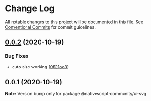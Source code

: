 # Change Log

All notable changes to this project will be documented in this file.
See [Conventional Commits](https://conventionalcommits.org) for commit guidelines.

## [0.0.2](https://github.com/nativescript-community/ui-svg/compare/v0.0.1...v0.0.2) (2020-10-19)


### Bug Fixes

* auto size working ([0521ae8](https://github.com/nativescript-community/ui-svg/commit/0521ae862bd2aad5b62fb96f4b11a94c6a87d557))





## 0.0.1 (2020-10-19)

**Note:** Version bump only for package @nativescript-community/ui-svg
